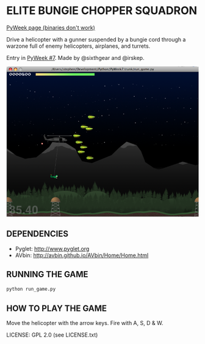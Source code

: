 ELITE BUNGIE CHOPPER SQUADRON
=============================

[PyWeek page (binaries don't work)](https://pyweek.org/e/idg/)

Drive a helicopter with a gunner suspended by a bungie cord through a warzone full of enemy helicopters, airplanes, and turrets. 

Entry in [PyWeek #7](http://www.pyweek.org/7/). Made by @sixthgear and @irskep.

![screenshot](screenshot.png)

DEPENDENCIES
------------   

* Pyglet: http://www.pyglet.org
* AVbin: http://avbin.github.io/AVbin/Home/Home.html


RUNNING THE GAME
----------------

```sh
python run_game.py
```


HOW TO PLAY THE GAME
--------------------

Move the helicopter with the arrow keys.
Fire with A, S, D & W.

LICENSE: GPL 2.0 (see LICENSE.txt)
